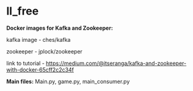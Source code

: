 # ll_free

**Docker images for Kafka and Zookeeper:**

kafka image - ches/kafka

zookeeper - jplock/zookeeper

link to tutorial - https://medium.com/@itseranga/kafka-and-zookeeper-with-docker-65cff2c2c34f



**Main files:**
Main.py, game.py, main_consumer.py